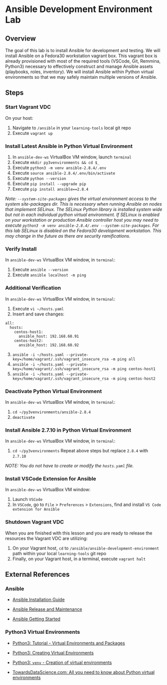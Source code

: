 # Ansible Development Environment Lab

## Overview
The goal of this lab is to install Ansible for development and testing. We will install Ansible on a Fedora30 workstation vagrant box. This vagrant box is already provisioned with most of the required tools (VSCode, Git, Remmina, Python3) necessary to effectively construct and manage Ansible assets (playbooks, roles, inventory). We will install Ansible within Python virtual environments so that we may safely maintain multiple versions of Ansible.

## Steps
### Start Vagrant VDC

On your host:
1. Navigate to `/ansible` in your `learning-tools` local git repo
1. Execute `vagrant up`

### Install Latest Ansible in Python Virtual Environment
1. In `ansible-dev-ws` VirtualBox VM window, launch `terminal`
1. Execute `mkdir py3venvironments && cd $_`
1. Execute `python3 -m venv ansible-2.8.4/.env`
1. Execute `source ansible-2.8.4/.env/bin/activate`
1. Execute `python --version`
1. Execute `pip install --upgrade pip`
1. Execute `pip install ansible==2.8.4`

*Note: `--system-site-packages` gives the virtual environment access to the system site-packages dir. This is necessary when running Ansible on nodes that implement SELinux. The SELinux Python library is installed system wide but not in each individual python virtual environment. If SELinux is enabled on your workstation or production Ansible controller host you may need to execute `python3 -m venv ansible-2.8.4/.env --system-site-packages`. For this lab SELinux is disabled on the Fedora30 development workstation. This may change in the future as there are security ramifications.*

### Verify Install
In `ansible-dev-ws` VirtualBox VM window, in `terminal`:
1. Execute `ansible --version`
1. Execute `ansible localhost -m ping`

### Additional Verification
In `ansible-dev-ws` VirtualBox VM window, in `terminal`:
1. Execute `vi ~/hosts.yaml`
1. Insert and save changes:
```
all:
  hosts:
    centos-host1:
      ansible_host: 192.168.60.91
    centos-host2:
      ansible_host: 192.168.60.92
```
3. `ansible -i ~/hosts.yaml --private-key=/home/vagrant/.ssh/vagrant_insecure_rsa -m ping all`
4. `ansible -i ~/hosts.yaml --private-key=/home/vagrant/.ssh/vagrant_insecure_rsa -m ping centos-host1`
5. `ansible -i ~/hosts.yaml --private-key=/home/vagrant/.ssh/vagrant_insecure_rsa -m ping centos-host2`

### Deactivate Python Virtual Environment
In `ansible-dev-ws` VirtualBox VM window, in `terminal`:
1. `cd ~/py3venvironments/ansible-2.8.4`
1. `deactivate`

### Install Ansible 2.7.10 in Python Virtual Environment
In `ansible-dev-ws` VirtualBox VM window, in `terminal`:
1. `cd ~/py3venvironments`
Repeat above steps but replace `2.8.4` with `2.7.10`

*NOTE: You do not have to create or modify the `hosts.yaml` file.*

### Install VSCode Extension for Ansible
In `ansible-dev-ws` VirtualBox VM window:
1. Launch `VSCode`
1. In `VSCode`, go to `File` > `Preferences` > `Extensions`, find and install `VS Code extension for Ansible`

### Shutdown Vagrant VDC
When you are finished with this lesson and you are ready to release the resources the Vagrant VDC are utilizing:

1. On your Vagrant host, `cd` to `/ansible/ansible-development-environment` path within your local `learning-tools` git repo
1. Finally, on your Vagrant host, in a terminal, execute `vagrant halt`

## External References
### Ansible

* [Ansible Installation Guide](https://docs.ansible.com/ansible/latest/installation_guide/index.html)

* [Ansible Release and Maintenance](https://docs.ansible.com/ansible/latest/reference_appendices/release_and_maintenance.html)

* [Ansible Getting Started](https://docs.ansible.com/ansible/latest/user_guide/intro_getting_started.html)

### Python3 Virtual Environments

* [Python3: Tutorial - Virtual Environments and Packages](https://docs.python.org/3/tutorial/venv.html)

* [Python3: Creating Virtual Environments](https://packaging.python.org/tutorials/installing-packages/#creating-virtual-environments)

* [Python3: `venv` - Creation of virtual environments](https://docs.python.org/3/library/venv.html)

* [TowardsDataScience.com: All you need to know about Python virtual environments](https://towardsdatascience.com/all-you-need-to-know-about-python-virtual-environments-9b4aae690f97)
